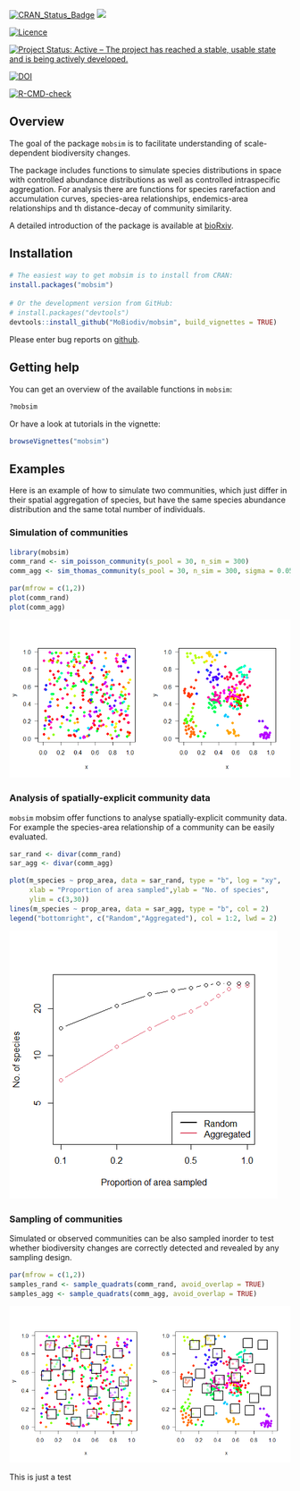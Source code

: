 
<!-- README.md is generated from README.Rmd. Please edit that file -->

[![CRAN\_Status\_Badge](http://www.r-pkg.org/badges/version/mobsim)](https://cran.r-project.org/package=mobsim)
[![](http://cranlogs.r-pkg.org/badges/grand-total/mobsim)](https://CRAN.R-project.org/package=mobsim)

[![Licence](https://img.shields.io/badge/licence-GPL--3-blue.svg)](https://www.gnu.org/licenses/gpl-3.0.en.html)

[![Project Status: Active – The project has reached a stable, usable
state and is being actively
developed.](http://www.repostatus.org/badges/latest/active.svg)](https://www.repostatus.org/)

[![DOI](https://zenodo.org/badge/DOI/10.5281/zenodo.1170472.svg)](https://doi.org/10.5281/zenodo.1170472)

[![R-CMD-check](https://github.com/MoBiodiv/mobsim/workflows/R-CMD-check/badge.svg)](https://github.com/MoBiodiv/mobsim/actions)

## Overview

The goal of the package `mobsim` is to facilitate understanding of
scale-dependent biodiversity changes.

The package includes functions to simulate species distributions in
space with controlled abundance distributions as well as controlled
intraspecific aggregation. For analysis there are functions for species
rarefaction and accumulation curves, species-area relationships,
endemics-area relationships and th distance-decay of community
similarity.

A detailed introduction of the package is available at
[bioRxiv](https://www.biorxiv.org/content/10.1101/209502v1).

## Installation

``` r
# The easiest way to get mobsim is to install from CRAN:
install.packages("mobsim")

# Or the development version from GitHub:
# install.packages("devtools")
devtools::install_github("MoBiodiv/mobsim", build_vignettes = TRUE)
```

Please enter bug reports on
[github](https://github.com/MoBiodiv/mobsim/issues).

## Getting help

You can get an overview of the available functions in `mobsim`:

``` r
?mobsim
```

Or have a look at tutorials in the vignette:

``` r
browseVignettes("mobsim")
```

## Examples

Here is an example of how to simulate two communities, which just differ
in their spatial aggregation of species, but have the same species
abundance distribution and the same total number of individuals.

### Simulation of communities

``` r
library(mobsim)
comm_rand <- sim_poisson_community(s_pool = 30, n_sim = 300)
comm_agg <- sim_thomas_community(s_pool = 30, n_sim = 300, sigma = 0.05, mother_points = 1)
```

``` r
par(mfrow = c(1,2))
plot(comm_rand)
plot(comm_agg)
```

![](README-unnamed-chunk-5-1.png)<!-- -->

<!--![](inst/image/README-unnamed-chunk-4-1.png)-->

### Analysis of spatially-explicit community data

`mobsim` mobsim offer functions to analyse spatially-explicit community
data. For example the species-area relationship of a community can be
easily evaluated.

``` r
sar_rand <- divar(comm_rand)
sar_agg <- divar(comm_agg)
```

``` r
plot(m_species ~ prop_area, data = sar_rand, type = "b", log = "xy",
     xlab = "Proportion of area sampled",ylab = "No. of species",
     ylim = c(3,30))
lines(m_species ~ prop_area, data = sar_agg, type = "b", col = 2)
legend("bottomright", c("Random","Aggregated"), col = 1:2, lwd = 2)
```

![](README-unnamed-chunk-7-1.png)<!-- -->

<!-- ![](inst/image/README-unnamed-chunk-6-1.png) -->

### Sampling of communities

Simulated or observed communities can be also sampled inorder to test
whether biodiversity changes are correctly detected and revealed by any
sampling design.

``` r
par(mfrow = c(1,2))
samples_rand <- sample_quadrats(comm_rand, avoid_overlap = TRUE)
samples_agg <- sample_quadrats(comm_agg, avoid_overlap = TRUE)
```

![](README-unnamed-chunk-8-1.png)<!-- -->

<!-- ![](inst/image/README-unnamed-chunk-7-1.png)-->

This is just a test
